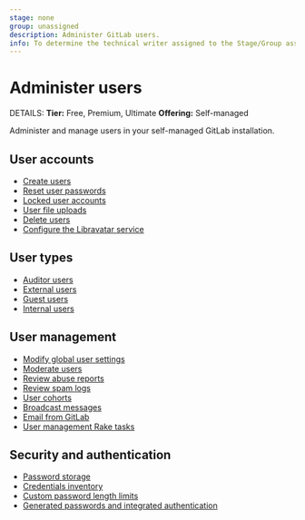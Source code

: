 ```yaml
---
stage: none
group: unassigned
description: Administer GitLab users.
info: To determine the technical writer assigned to the Stage/Group associated with this page, see https://handbook.gitlab.com/handbook/product/ux/technical-writing/#assignments
---
```


# Administer users

DETAILS:
**Tier:** Free, Premium, Ultimate
**Offering:** Self-managed

Administer and manage users in your self-managed GitLab installation.

## User accounts

- [Create users](../user/profile/account/create_accounts.md)
- [Reset user passwords](../security/reset_user_password.md)
- [Locked user accounts](../security/unlock_user.md)
- [User file uploads](../security/user_file_uploads.md)
- [Delete users](../user/profile/account/delete_account.md)
- [Configure the Libravatar service](../administration/libravatar.md)

## User types

- [Auditor users](../administration/auditor_users.md)
- [External users](../administration/external_users.md)
- [Guest users](../administration/guest_users.md)
- [Internal users](../administration/internal_users.md)

## User management

- [Modify global user settings](../administration/user_settings.md)
- [Moderate users](../administration/moderate_users.md)
- [Review abuse reports](../administration/review_abuse_reports.md)
- [Review spam logs](../administration/review_spam_logs.md)
- [User cohorts](../administration/user_cohorts.md)
- [Broadcast messages](../administration/broadcast_messages.md)
- [Email from GitLab](../administration/email_from_gitlab.md)
- [User management Rake tasks](../raketasks/user_management.md)

## Security and authentication

- [Password storage](../security/password_storage.md)
- [Credentials inventory](../administration/credentials_inventory.md)
- [Custom password length limits](../security/password_length_limits.md)
- [Generated passwords and integrated authentication](../security/passwords_for_integrated_authentication_methods.md)
